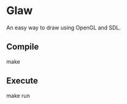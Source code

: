 Glaw
===========

An easy way to draw using OpenGL and SDL.

Compile
-------

make

Execute
-------

make run
